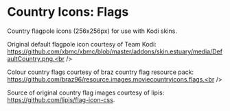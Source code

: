 <h1>Country Icons: Flags</h1>

Country flagpole icons (256x256px) for use with Kodi skins.<br />

Original default flagpole icon courtesy of Team Kodi:<br />
https://github.com/xbmc/xbmc/blob/master/addons/skin.estuary/media/DefaultCountry.png.<br />

Colour country flags courtesy of braz country flag resource pack:<br />
https://github.com/braz96/resource.images.moviecountryicons.flags.<br />

Source of original country flag images courtesy of lipis:<br /> 
https://github.com/lipis/flag-icon-css.

